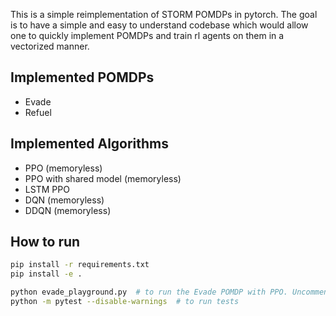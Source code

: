 This is a simple reimplementation of STORM POMDPs in pytorch. The goal is to have a simple and easy to understand codebase which would allow one to quickly implement POMDPs and train rl agents on them in a vectorized manner.

## Implemented POMDPs
- Evade
- Refuel

## Implemented Algorithms
- PPO (memoryless)
- PPO with shared model (memoryless)
- LSTM PPO
- DQN (memoryless)
- DDQN (memoryless)

## How to run
```bash
pip install -r requirements.txt
pip install -e .

python evade_playground.py  # to run the Evade POMDP with PPO. Uncomment the desired configuration in the file.
python -m pytest --disable-warnings  # to run tests
```
